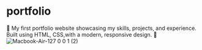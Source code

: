 # portfolio
🎨 My first portfolio website showcasing my skills, projects, and experience. Built using HTML, CSS,with a modern, responsive design. 🚀
![Macbook-Air-127 0 0 1 (2)](https://github.com/user-attachments/assets/947afe85-860d-49ee-9fa9-056d37315305)
